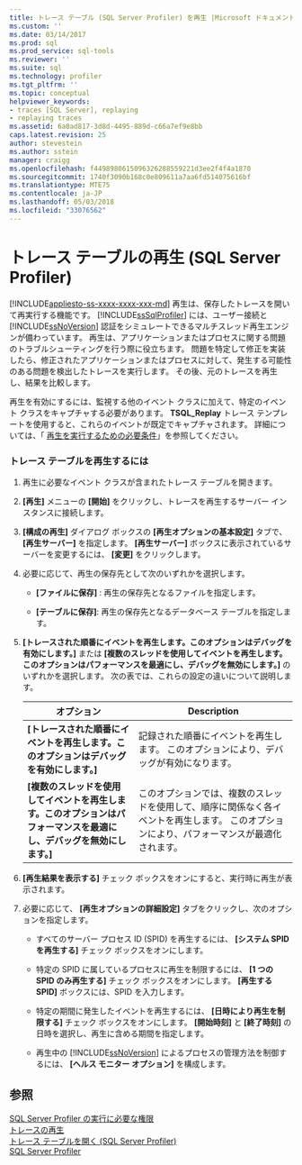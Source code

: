 ```yaml
---
title: トレース テーブル (SQL Server Profiler) を再生 |Microsoft ドキュメント
ms.custom: ''
ms.date: 03/14/2017
ms.prod: sql
ms.prod_service: sql-tools
ms.reviewer: ''
ms.suite: sql
ms.technology: profiler
ms.tgt_pltfrm: ''
ms.topic: conceptual
helpviewer_keywords:
- traces [SQL Server], replaying
- replaying traces
ms.assetid: 6a0ad817-3d8d-4495-889d-c66a7ef9e8bb
caps.latest.revision: 25
author: stevestein
ms.author: sstein
manager: craigg
ms.openlocfilehash: f4498980615096326288559221d3ee2f4f4a1870
ms.sourcegitcommit: 1740f3090b168c0e809611a7aa6fd514075616bf
ms.translationtype: MTE75
ms.contentlocale: ja-JP
ms.lasthandoff: 05/03/2018
ms.locfileid: "33076562"
---
```

# <a name="replay-a-trace-table-sql-server-profiler"></a>トレース テーブルの再生 (SQL Server Profiler)
[!INCLUDE[appliesto-ss-xxxx-xxxx-xxx-md](../../includes/appliesto-ss-xxxx-xxxx-xxx-md.md)]
  再生は、保存したトレースを開いて再実行する機能です。 [!INCLUDE[ssSqlProfiler](../../includes/sssqlprofiler-md.md)] には、ユーザー接続と [!INCLUDE[ssNoVersion](../../includes/ssnoversion-md.md)] 認証をシミュレートできるマルチスレッド再生エンジンが備わっています。 再生は、アプリケーションまたはプロセスに関する問題のトラブルシューティングを行う際に役立ちます。 問題を特定して修正を実装したら、修正されたアプリケーションまたはプロセスに対して、発生する可能性のある問題を検出したトレースを実行します。 その後、元のトレースを再生し、結果を比較します。  
  
 再生を有効にするには、監視する他のイベント クラスに加えて、特定のイベント クラスをキャプチャする必要があります。 **TSQL_Replay** トレース テンプレートを使用すると、これらのイベントが既定でキャプチャされます。 詳細については、「 [再生を実行するための必要条件](../../tools/sql-server-profiler/replay-requirements.md)」を参照してください。  
  
### <a name="to-replay-a-trace-table"></a>トレース テーブルを再生するには  
  
1.  再生に必要なイベント クラスが含まれたトレース テーブルを開きます。  
  
2.  **[再生]** メニューの **[開始]** をクリックし、トレースを再生するサーバー インスタンスに接続します。  
  
3.  **[構成の再生]** ダイアログ ボックスの **[再生オプションの基本設定]** タブで、 **[再生サーバー]** を指定します。 **[再生サーバー]** ボックスに表示されているサーバーを変更するには、 **[変更]** をクリックします。  
  
4.  必要に応じて、再生の保存先として次のいずれかを選択します。  
  
    -   **[ファイルに保存]** : 再生の保存先となるファイルを指定します。  
  
    -   **[テーブルに保存]**: 再生の保存先となるデータベース テーブルを指定します。  
  
5.  **[トレースされた順番にイベントを再生します。このオプションはデバッグを有効にします。]** または **[複数のスレッドを使用してイベントを再生します。このオプションはパフォーマンスを最適にし、デバッグを無効にします。]** のいずれかを選択します。 次の表では、これらの設定の違いについて説明します。  
  
    |オプション|Description|  
    |------------|-----------------|  
    |**[トレースされた順番にイベントを再生します。このオプションはデバッグを有効にします。]**|記録された順番にイベントを再生します。 このオプションにより、デバッグが有効になります。|  
    |**[複数のスレッドを使用してイベントを再生します。このオプションはパフォーマンスを最適にし、デバッグを無効にします。]**|このオプションでは、複数のスレッドを使用して、順序に関係なく各イベントを再生します。 このオプションにより、パフォーマンスが最適化されます。|  
  
6.  **[再生結果を表示する]** チェック ボックスをオンにすると、実行時に再生が表示されます。  
  
7.  必要に応じて、 **[再生オプションの詳細設定]** タブをクリックし、次のオプションを指定します。  
  
    -   すべてのサーバー プロセス ID (SPID) を再生するには、 **[システム SPID を再生する]** チェック ボックスをオンにします。  
  
    -   特定の SPID に属しているプロセスに再生を制限するには、 **[1 つの SPID のみ再生する]** チェック ボックスをオンにします。 **[再生する SPID]** ボックスには、SPID を入力します。  
  
    -   特定の期間に発生したイベントを再生するには、 **[日時により再生を制限する]** チェック ボックスをオンにします。 **[開始時刻]** と **[終了時刻]** の日時を選択し、再生に含める期間を指定します。  
  
    -   再生中の [!INCLUDE[ssNoVersion](../../includes/ssnoversion-md.md)] によるプロセスの管理方法を制御するには、 **[ヘルス モニター オプション]** を構成します。  
  
## <a name="see-also"></a>参照  
 [SQL Server Profiler の実行に必要な権限](../../tools/sql-server-profiler/permissions-required-to-run-sql-server-profiler.md)   
 [トレースの再生](../../tools/sql-server-profiler/replay-traces.md)   
 [トレース テーブルを開く &#40;SQL Server Profiler&#41;](../../tools/sql-server-profiler/open-a-trace-table-sql-server-profiler.md)   
 [SQL Server Profiler](../../tools/sql-server-profiler/sql-server-profiler.md)  
  
  
